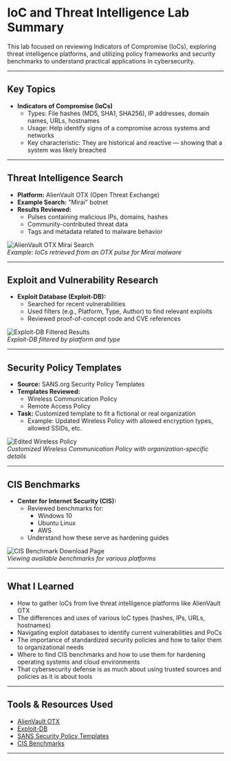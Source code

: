 # IoC and Threat Intelligence Lab Summary

This lab focused on reviewing Indicators of Compromise (IoCs), exploring threat intelligence platforms, and utilizing policy frameworks and security benchmarks to understand practical applications in cybersecurity.

---

## Key Topics

- **Indicators of Compromise (IoCs)**
  - Types: File hashes (MD5, SHA1, SHA256), IP addresses, domain names, URLs, hostnames
  - Usage: Help identify signs of a compromise across systems and networks
  - Key characteristic: They are historical and reactive — showing that a system was likely breached

---

## Threat Intelligence Search

- **Platform:** AlienVault OTX (Open Threat Exchange)
- **Example Search:** "Mirai" botnet
- **Results Reviewed:**
  - Pulses containing malicious IPs, domains, hashes
  - Community-contributed threat data
  - Tags and metadata related to malware behavior

![AlienVault OTX Mirai Search](images/otx-mirai-results.png)  
_Example: IoCs retrieved from an OTX pulse for Mirai malware_

---

## Exploit and Vulnerability Research

- **Exploit Database (Exploit-DB):**
  - Searched for recent vulnerabilities
  - Used filters (e.g., Platform, Type, Author) to find relevant exploits
  - Reviewed proof-of-concept code and CVE references

![Exploit-DB Filtered Results](images/exploit-db-filters.png)  
_Exploit-DB filtered by platform and type_

---

## Security Policy Templates

- **Source:** SANS.org Security Policy Templates
- **Templates Reviewed:**
  - Wireless Communication Policy
  - Remote Access Policy
- **Task:** Customized template to fit a fictional or real organization
  - Example: Updated Wireless Policy with allowed encryption types, allowed SSIDs, etc.

![Edited Wireless Policy](images/wireless-policy.png)  
_Customized Wireless Communication Policy with organization-specific details_

---

## CIS Benchmarks

- **Center for Internet Security (CIS):**
  - Reviewed benchmarks for:
    - Windows 10
    - Ubuntu Linux
    - AWS
  - Understand how these serve as hardening guides

![CIS Benchmark Download Page](images/cis-benchmarks.png)  
_Viewing available benchmarks for various platforms_

---

## What I Learned

- How to gather IoCs from live threat intelligence platforms like AlienVault OTX
- The differences and uses of various IoC types (hashes, IPs, URLs, hostnames)
- Navigating exploit databases to identify current vulnerabilities and PoCs
- The importance of standardized security policies and how to tailor them to organizational needs
- Where to find CIS benchmarks and how to use them for hardening operating systems and cloud environments
- That cybersecurity defense is as much about using trusted sources and policies as it is about tools

---

## Tools & Resources Used

- [AlienVault OTX](https://otx.alienvault.com/)
- [Exploit-DB](https://www.exploit-db.com/)
- [SANS Security Policy Templates](https://www.sans.org/information-security-policy/)
- [CIS Benchmarks](https://www.cisecurity.org/cis-benchmarks)

---
